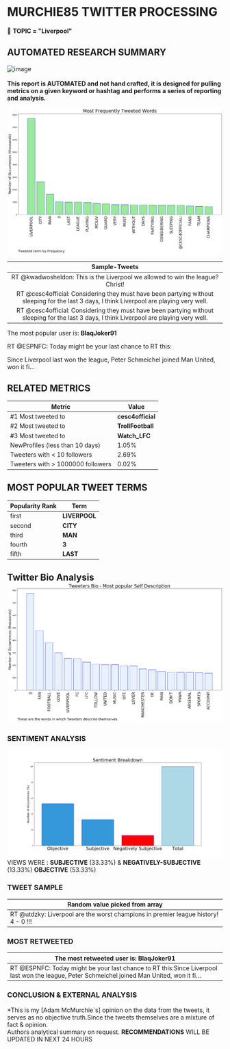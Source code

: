 # MURCHIE85 TWITTER PROCESSING 
&#x1F34E; **TOPIC = "Liverpool"**

## AUTOMATED RESEARCH SUMMARY

![image](https://marketingplatform.google.com/about/static/images/gmp/analytics-smb-benefit.jpg)
<br></br>
<b> This report is AUTOMATED and not hand crafted, it is designed for pulling metrics on a given keyword or hashtag and performs a series of reporting and analysis.</b>



![image](TWEETS.png)



|                **Sample-Tweets**        |
| :-------------: |
| RT @kwadwosheldon: This is the Liverpool we allowed to win the league? Christ! |
| RT @cesc4official: Considering they must have been partying without sleeping for the last 3 days, I think Liverpool are playing very well. |
| RT @cesc4official: Considering they must have been partying without sleeping for the last 3 days, I think Liverpool are playing very well. |

The most popular user is: **BlaqJoker91**
<div class="alert alert-block alert-danger"> RT @ESPNFC: Today might be your last chance to RT this:

Since Liverpool last won the league, Peter Schmeichel joined Man United, won it fi…</div>

## RELATED METRICS<br>
| Metric | Value |
| ------------- | ------------- |
| #1 Most tweeted to  | **cesc4official** |
| #2 Most tweeted to  | **TrollFootball** |
| #3 Most tweeted to  | **Watch_LFC** |
| NewProfiles (less than 10 days) | 1.05%  |
| Tweeters with < 10 followers  | 2.69%|
| Tweeters with > 1000000 followers  | 0.02%  |



## MOST POPULAR TWEET TERMS 


| Popularity Rank  | Term |
| ------------- | ------------- |
| first  | **LIVERPOOL**  |
| second  | **CITY**  |
| third  | **MAN** |
| fourth  | **3**  |
| fifth  | **LAST**  |


## Twitter Bio Analysis![image](BIO.png)
### SENTIMENT ANALYSIS
![image](sentiment.png)
VIEWS WERE : **SUBJECTIVE**  (33.33%) & **NEGATIVELY-SUBJECTIVE** (13.33%) **OBJECTIVE** (53.33%)

### TWEET SAMPLE 
| Random value picked from array |
| ------------- |
|RT @utdzky: Liverpool are the worst champions in premier league history! 4 - 0 !!! |

### MOST RETWEETED 

| The most retweeted user is: **BlaqJoker91**  |
| ------------- |
| RT @ESPNFC: Today might be your last chance to RT this:Since Liverpool last won the league, Peter Schmeichel joined Man United, won it fi… |

### CONCLUSION & EXTERNAL ANALYSIS

*This is my [Adam McMurchie`s] opinion on the data from the tweets, it serves as no objective truth.Since the tweets themselves are a mixture of fact & opinion.<br>
Authors analytical summary on request.
**RECOMMENDATIONS** WILL BE UPDATED IN NEXT  24 HOURS <br>
